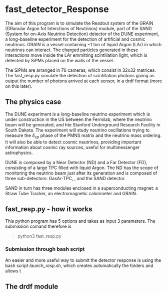 # fast_detector_Response

The aim of this program is to simulate the Readout system of the GRAIN (GRanular Argon fot Interctions of Neutrinos) module, part of the SAND (System for on-Axis Neutrino Detection) detector of the DUNE experiment, a long-baseline experiment for the detection of artificial and cosmic neutrinos.
GRAIN is a vessel containing ~1 ton of liquid Argon (LAr) in which neutrinos can interact. The charged particles generated in these interactions move inside the LAr emmitting scintillation light, which is detected by SiPMs placed on the walls of the vessel.

The SiPMs are arranged in 76 cameras, which consist in 32x32 matrices.
The fast_resp.py simulate the detection of scintillation photons giving as output the number of photons arrived at each sensor, in a drdf format (more on this later).

## The physics case
The DUNE experiment is a long-baseline neutrino experiment which is under construction in the US between the Fermilab, where the neutrino beam will be generated, and hte Stanford Underground Research Facility in South Dakota.
The experiment will study neutrino oscillations trying to measure the $\delta_{cp}$ phase of the PMNS matrix and the neutrino mass ordering. It will also be able to detect cosmic neutrinos, providing important information about cosmic ray sources, useful for multimessenger astrophysics.

DUNE is composed by a Near Detector (ND) and a Far Detector (FD), consisting of a large TPC filled with liquid Argon. The ND has the scope of monitoring the neutrino beam just after its generation and is composed of three sub-detectors: GasAr-TPC, , and the SAND detector.

SAND in turn has three modules enclosed in a superconducting magnet: a Straw Tube Tracker, an electromagnetic calorimeter and GRAIN.

## fast_resp.py - how it works
This python program has 5 options and takes as input 3 parameters.
The submission comand therefore is

>python3 fast_resp.py 

### Submission through bash script
An easier and more useful way to submit the detector response is using the bash script *launch_resp.sh*, which creates automatically the folders and allows t

## The drdf module

